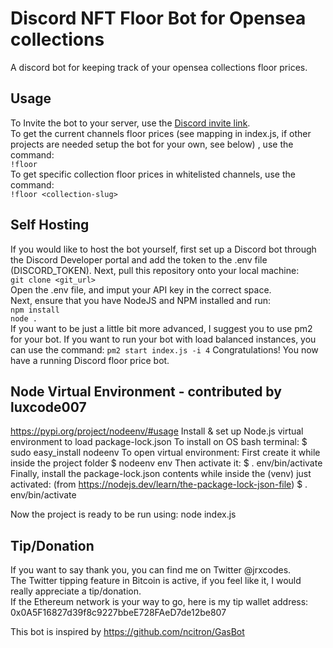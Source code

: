# Discord NFT Floor Bot for Opensea collections
A discord bot for keeping track of your opensea collections floor prices.

## Usage
To Invite the bot to your server, use the [Discord invite link](https://discord.com/api/oauth2/authorize?client_id=910199554111078440&permissions=377957128192&scope=bot).
<br />
To get the current channels floor prices (see mapping in index.js, if other projects are needed setup the bot for your own, see below) , use the command:
<br />
 `!floor`
 <br />
 To get specific collection floor prices in whitelisted channels, use the command:
 <br />
 `!floor <collection-slug>`
 
 ## Self Hosting
 If you would like to host the bot yourself, first set up a Discord bot through the Discord Developer portal and add the token to the .env file (DISCORD_TOKEN). Next, pull this repository onto your local machine:<br />
 `git clone <git_url>`
 <br>
 Open the .env file, and imput your API key in the correct space.
 <br />
 Next, ensure that you have NodeJS and NPM installed and run:
 <br />
 `npm install`
 <br />
 `node .`
 <br />
If you want to be just a little bit more advanced, I suggest you to use pm2 for your bot. If you want to run your bot with load balanced instances, you can use the command:
`pm2 start index.js -i 4`
 Congratulations! You now have a running Discord floor price bot.
 
 ## Node Virtual Environment - contributed by luxcode007
https://pypi.org/project/nodeenv/#usage
Install & set up Node.js virtual environment to load package-lock.json
To install on OS bash terminal:
$ sudo easy_install nodeenv
To open virtual environment:
First create it while inside the project folder
$ nodeenv env
Then activate it:
$ . env/bin/activate
Finally, install the package-lock.json contents while inside the (venv) just activated: (from https://nodejs.dev/learn/the-package-lock-json-file)
$ . env/bin/activate

Now the project is ready to be run using: node index.js


## Tip/Donation
If you want to say thank you, you can find me on Twitter @jrxcodes.
<br />
The Twitter tipping feature in Bitcoin is active, if you feel like it, I would really appreciate a tip/donation.
<br />
If the Ethereum network is your way to go, here is my tip wallet address: 0x0A5F16827d39f8c9227bbeE728FAeD7de12be807

This bot is inspired by https://github.com/ncitron/GasBot
